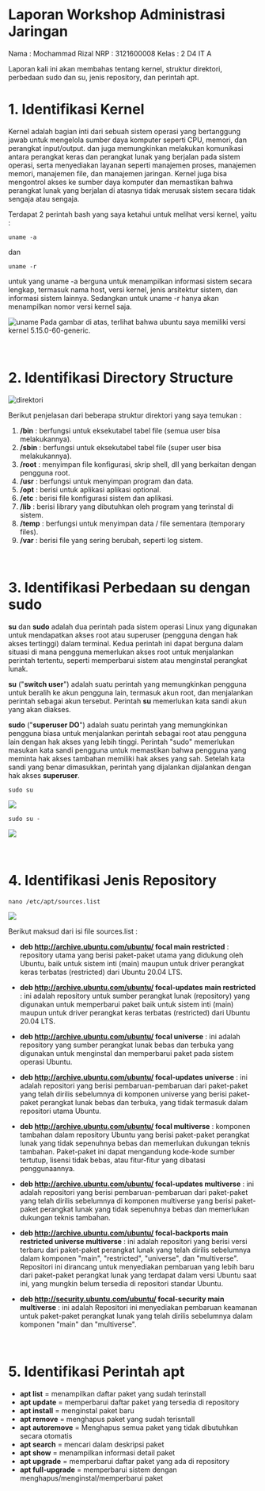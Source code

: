 # Laporan Workshop Administrasi Jaringan
Nama : Mochammad Rizal
NRP : 3121600008
Kelas :  2 D4 IT A

Laporan kali ini akan membahas tentang kernel, struktur direktori, perbedaan sudo dan su, jenis repository, dan perintah apt.


# 1. Identifikasi Kernel
Kernel adalah bagian inti dari sebuah sistem operasi yang bertanggung jawab untuk mengelola sumber daya komputer seperti CPU, memori, dan perangkat input/output. dan juga memungkinkan melakukan komunikasi antara perangkat keras dan perangkat lunak yang berjalan pada sistem operasi, serta menyediakan layanan seperti manajemen proses, manajemen memori, manajemen file, dan manajemen jaringan. Kernel juga bisa mengontrol akses ke sumber daya komputer dan memastikan bahwa perangkat lunak yang berjalan di atasnya tidak merusak sistem secara tidak sengaja atau sengaja.

Terdapat 2 perintah bash yang saya ketahui untuk melihat versi kernel, yaitu :

    uname -a
dan

    uname -r
untuk yang uname -a berguna untuk menampilkan informasi sistem secara lengkap, termasuk nama host, versi kernel, jenis arsitektur sistem, dan informasi sistem lainnya. Sedangkan untuk uname -r hanya akan menampilkan nomor versi kernel saja.

![uname](https://user-images.githubusercontent.com/126677063/223571452-f92a544e-bb44-4dd7-aafa-96e739153862.png)
Pada gambar di atas, terlihat bahwa ubuntu saya memiliki versi kernel 5.15.0-60-generic.

<br/>

# 2. Identifikasi Directory Structure

![direktori](https://user-images.githubusercontent.com/126677063/223571472-59b32993-eae9-47d4-b32e-6cf2e0d3d650.png)

Berikut penjelasan dari beberapa struktur direktori yang saya temukan :
1. **/bin** : berfungsi untuk eksekutabel tabel file (semua user bisa melakukannya).
2. **/sbin** : berfungsi untuk eksekutabel tabel file (super user bisa melakukannya).
3. **/root** : menyimpan file konfigurasi, skrip shell, dll yang berkaitan dengan pengguna root.
4. **/usr** : berfungsi untuk menyimpan program dan data. 
5. **/opt** : berisi untuk aplikasi aplikasi optional.
6. **/etc** : berisi file konfigurasi sistem dan aplikasi.
7. **/lib** : berisi library yang dibutuhkan oleh program yang terinstal di sistem.
8. **/temp** : berfungsi untuk menyimpan data / file sementara (temporary files).
9.  **/var** : berisi file yang sering berubah, seperti log sistem.

<br/>

# 3. Identifikasi Perbedaan **su** dengan **sudo**
**su** dan **sudo** adalah dua perintah pada sistem operasi Linux yang digunakan untuk mendapatkan akses root atau superuser (pengguna dengan hak akses tertinggi) dalam terminal. Kedua perintah ini dapat berguna dalam situasi di mana pengguna memerlukan akses root untuk menjalankan perintah tertentu, seperti memperbarui sistem atau menginstal perangkat lunak.

**su** ("**switch user**") adalah suatu perintah yang memungkinkan pengguna untuk beralih ke akun pengguna lain, termasuk akun root, dan menjalankan perintah sebagai akun tersebut. Perintah **su** memerlukan kata sandi akun yang akan diakses.

**sudo** ("**superuser DO**") adalah suatu perintah yang memungkinkan pengguna biasa untuk menjalankan perintah sebagai root atau pengguna lain dengan hak akses yang lebih tinggi. Perintah "sudo" memerlukan masukan kata sandi pengguna untuk memastikan bahwa pengguna yang meminta hak akses tambahan memiliki hak akses yang sah. Setelah kata sandi yang benar dimasukkan, perintah yang dijalankan dijalankan dengan hak akses **superuser**.

    sudo su
![](https://user-images.githubusercontent.com/126677063/223571470-cc23e60f-3df0-4f04-90fc-22639bbc05e6.png)

    sudo su -
![](https://user-images.githubusercontent.com/126677063/223571465-13fdd40b-0909-4328-b03b-d9cd09b37488.png)

<br/>

# 4. Identifikasi Jenis Repository
    nano /etc/apt/sources.list
![](https://user-images.githubusercontent.com/126677063/223571458-977da2d5-a7b8-4174-9665-fc3392ec6f18.png)

Berikut maksud dari isi file sources.list :
- **deb http://archive.ubuntu.com/ubuntu/ focal main restricted** : repository utama yang berisi paket-paket utama yang didukung oleh Ubuntu, baik untuk sistem inti (main) maupun untuk driver perangkat keras terbatas (restricted) dari Ubuntu 20.04 LTS.

- **deb http://archive.ubuntu.com/ubuntu/ focal-updates main restricted** : ini adalah repository untuk sumber perangkat lunak (repository) yang digunakan untuk memperbarui paket baik untuk sistem inti (main) maupun untuk driver perangkat keras terbatas (restricted) dari Ubuntu 20.04 LTS.

- **deb http://archive.ubuntu.com/ubuntu/ focal universe** : ini adalah repository yang sumber perangkat lunak bebas dan terbuka yang digunakan untuk menginstal dan memperbarui paket pada sistem operasi Ubuntu.

- **deb http://archive.ubuntu.com/ubuntu/ focal-updates universe** : ini adalah repositori yang berisi pembaruan-pembaruan dari paket-paket yang telah dirilis sebelumnya di komponen universe yang berisi paket-paket perangkat lunak bebas dan terbuka, yang tidak termasuk dalam repositori utama Ubuntu.

- **deb http://archive.ubuntu.com/ubuntu/ focal multiverse** : komponen tambahan dalam repository Ubuntu yang berisi paket-paket perangkat lunak yang tidak sepenuhnya bebas dan memerlukan dukungan teknis tambahan. Paket-paket ini dapat mengandung kode-kode sumber tertutup, lisensi tidak bebas, atau fitur-fitur yang dibatasi penggunaannya.

- **deb http://archive.ubuntu.com/ubuntu/ focal-updates multiverse** : ini adalah repositori yang berisi pembaruan-pembaruan dari paket-paket yang telah dirilis sebelumnya di komponen multiverse yang berisi paket-paket perangkat lunak yang tidak sepenuhnya bebas dan memerlukan dukungan teknis tambahan.

- **deb http://archive.ubuntu.com/ubuntu/ focal-backports main restricted universe multiverse** : ini adalah repositori yang berisi versi terbaru dari paket-paket perangkat lunak yang telah dirilis sebelumnya dalam komponen "main", "restricted", "universe", dan "multiverse". Repositori ini dirancang untuk menyediakan pembaruan yang lebih baru dari paket-paket perangkat lunak yang terdapat dalam versi Ubuntu saat ini, yang mungkin belum tersedia di repositori standar Ubuntu.

- **deb http://security.ubuntu.com/ubuntu/ focal-security main multiverse** : ini adalah Repositori ini menyediakan pembaruan keamanan untuk paket-paket perangkat lunak yang telah dirilis sebelumnya dalam komponen "main" dan "multiverse".

<br/>

# 5. Identifikasi Perintah **apt**

- **apt list** = menampilkan daftar paket yang sudah terinstall
- **apt update** = memperbarui daftar paket yang tersedia di repository
- **apt install** = menginstal paket baru
- **apt remove** = menghapus paket yang sudah terisntall
- **apt autoremove** = Menghapus semua paket yang tidak dibutuhkan secara otomatis
- **apt search** = mencari dalam deskripsi paket
- **apt show** = menampilkan informasi detail paket
- **apt upgrade** = memperbarui daftar paket yang ada di repository
- **apt full-upgrade** = memperbarui sistem dengan menghapus/menginstal/memperbarui paket